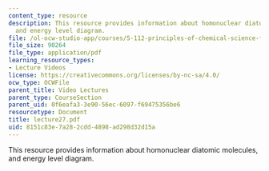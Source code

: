 ```yaml
---
content_type: resource
description: This resource provides information about homonuclear diatomic molecules,
  and energy level diagram.
file: /ol-ocw-studio-app/courses/5-112-principles-of-chemical-science-fall-2005/8151c83e7a282cdd4898ad298d32d15a_lecture27.pdf
file_size: 90264
file_type: application/pdf
learning_resource_types:
- Lecture Videos
license: https://creativecommons.org/licenses/by-nc-sa/4.0/
ocw_type: OCWFile
parent_title: Video Lectures
parent_type: CourseSection
parent_uid: 0f6eafa3-3e90-56ec-6097-f69475356be6
resourcetype: Document
title: lecture27.pdf
uid: 8151c83e-7a28-2cdd-4898-ad298d32d15a
---
```

This resource provides information about homonuclear diatomic molecules, and energy level diagram.